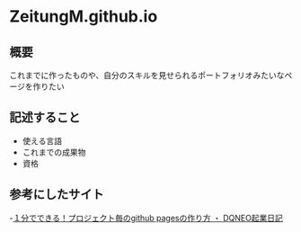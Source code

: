 # ZeitungM.github.io
## 概要
これまでに作ったものや、自分のスキルを見せられるポートフォリオみたいなページを作りたい

## 記述すること
- 使える言語
- これまでの成果物
- 資格

## 参考にしたサイト
-[１分でできる！プロジェクト毎のgithub pagesの作り方 ・ DQNEO起業日記](http://dqn.sakusakutto.jp/2014/05/github_pages_by_project.html)


